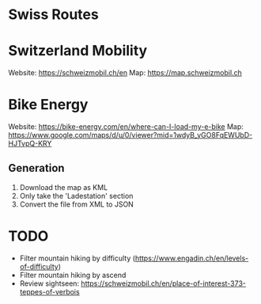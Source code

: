 # Swiss Routes

# Switzerland Mobility
Website: https://schweizmobil.ch/en
Map: https://map.schweizmobil.ch

# Bike Energy
Website: https://bike-energy.com/en/where-can-I-load-my-e-bike
Map: https://www.google.com/maps/d/u/0/viewer?mid=1wdyB_yGO8FqEWUbD-HJTvpQ-KRY

## Generation
1. Download the map as KML
2. Only take the 'Ladestation' section
3. Convert the file from XML to JSON

# TODO
* Filter mountain hiking by difficulty (https://www.engadin.ch/en/levels-of-difficulty)
* Filter mountain hiking by ascend
* Review sightseen: https://schweizmobil.ch/en/place-of-interest-373-teppes-of-verbois
